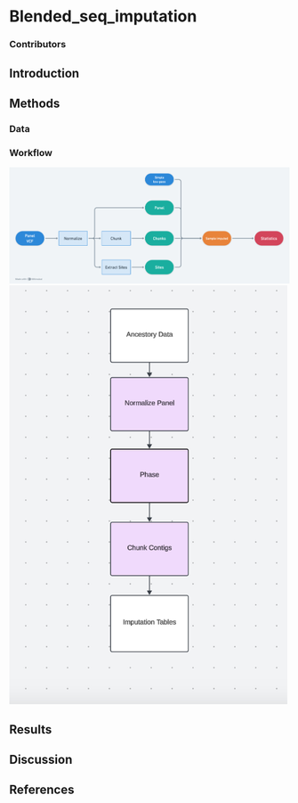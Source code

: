 # Blended_seq_imputation
### Contributors
## Introduction
## Methods
### Data
### Workflow
![flowchart2](./flowchart.png)
<img src="flowchartHackathon030325.png" alt="flowchart" width="500"/>
## Results
## Discussion
## References

